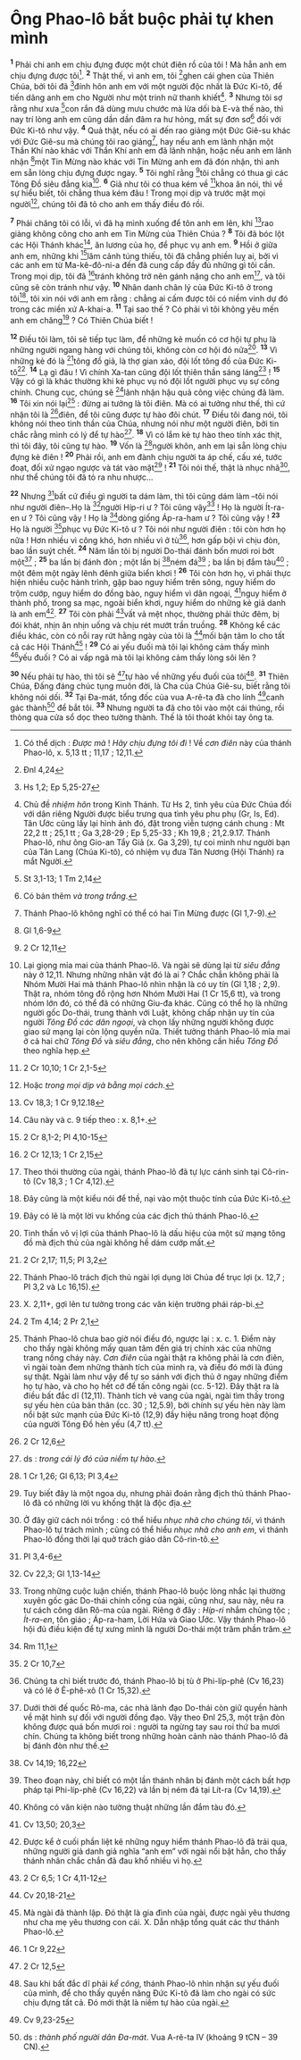# Ông Phao-lô bắt buộc phải tự khen mình
<sup><b>1</b></sup> Phải chi anh em chịu đựng được một chút điên rồ của tôi ! Mà hẳn anh em chịu đựng được tôi[^1]. <sup><b>2</b></sup> Thật thế, vì anh em, tôi [^1*]ghen cái ghen của Thiên Chúa, bởi tôi đã [^2*]đính hôn anh em với một người độc nhất là Đức Ki-tô, để tiến dâng anh em cho Người như một trinh nữ thanh khiết[^2]. <sup><b>3</b></sup> Nhưng tôi sợ rằng như xưa [^3*]con rắn đã dùng mưu chước mà lừa dối bà E-và thế nào, thì nay trí lòng anh em cũng dần dần đâm ra hư hỏng, mất sự đơn sơ[^3] đối với Đức Ki-tô như vậy. <sup><b>4</b></sup> Quả thật, nếu có ai đến rao giảng một Đức Giê-su khác với Đức Giê-su mà chúng tôi rao giảng[^4], hay nếu anh em lãnh nhận một Thần Khí nào khác với Thần Khí anh em đã lãnh nhận, hoặc nếu anh em lãnh nhận [^4*]một Tin Mừng nào khác với Tin Mừng anh em đã đón nhận, thì anh em sẵn lòng chịu đựng được ngay. <sup><b>5</b></sup> Tôi nghĩ rằng [^5*]tôi chẳng có thua gì các Tông Đồ siêu đẳng kia[^5]. <sup><b>6</b></sup> Giả như tôi có thua kém về [^6*]khoa ăn nói, thì về sự hiểu biết, tôi chẳng thua kém đâu ! Trong mọi dịp và trước mặt mọi người[^6], chúng tôi đã tỏ cho anh em thấy điều đó rồi.

<sup><b>7</b></sup> Phải chăng tôi có lỗi, vì đã hạ mình xuống để tôn anh em lên, khi [^7*]rao giảng không công cho anh em Tin Mừng của Thiên Chúa ? <sup><b>8</b></sup> Tôi đã bóc lột các Hội Thánh khác[^7], ăn lương của họ, để phục vụ anh em. <sup><b>9</b></sup> Hồi ở giữa anh em, những khi [^8*]lâm cảnh túng thiếu, tôi đã chẳng phiền luỵ ai, bởi vì các anh em từ Ma-kê-đô-ni-a đến đã cung cấp đầy đủ những gì tôi cần. Trong mọi dịp, tôi đã [^9*]tránh không trở nên gánh nặng cho anh em[^8], và tôi cũng sẽ còn tránh như vậy. <sup><b>10</b></sup> Nhân danh chân lý của Đức Ki-tô ở trong tôi[^9], tôi xin nói với anh em rằng : chẳng ai cấm được tôi có niềm vinh dự đó trong các miền xứ A-khai-a. <sup><b>11</b></sup> Tại sao thế ? Có phải vì tôi không yêu mến anh em chăng[^10] ? Có Thiên Chúa biết !

<sup><b>12</b></sup> Điều tôi làm, tôi sẽ tiếp tục làm, để những kẻ muốn có cơ hội tự phụ là những người ngang hàng với chúng tôi, không còn cơ hội đó nữa[^11]. <sup><b>13</b></sup> Vì những kẻ đó là [^10*]tông đồ giả, là thợ gian xảo, đội lốt tông đồ của Đức Ki-tô[^12]. <sup><b>14</b></sup> Lạ gì đâu ! Vì chính Xa-tan cũng đội lốt thiên thần sáng láng[^13] ! <sup><b>15</b></sup> Vậy có gì là khác thường khi kẻ phục vụ nó đội lốt người phục vụ sự công chính. Chung cục, chúng sẽ [^11*]lãnh nhận hậu quả công việc chúng đã làm. <sup><b>16</b></sup> Tôi xin nói lại[^14] : đừng ai tưởng là tôi điên. Mà có ai tưởng như thế, thì cứ nhận tôi là [^12*]điên, để tôi cũng được tự hào đôi chút. <sup><b>17</b></sup> Điều tôi đang nói, tôi không nói theo tinh thần của Chúa, nhưng nói như một người điên, bởi tin chắc rằng mình có lý để tự hào[^15]. <sup><b>18</b></sup> Vì có lắm kẻ tự hào theo tính xác thịt, thì tôi đây, tôi cũng tự hào. <sup><b>19</b></sup> Vốn là [^13*]người khôn, anh em lại sẵn lòng chịu đựng kẻ điên ! <sup><b>20</b></sup> Phải rồi, anh em đành chịu người ta áp chế, cấu xé, tước đoạt, đối xử ngạo ngược và tát vào mặt[^16] ! <sup><b>21</b></sup> Tôi nói thế, thật là nhục nhã[^17], như thể chúng tôi đã tỏ ra nhu nhược...

<sup><b>22</b></sup> Nhưng [^14*]bất cứ điều gì người ta dám làm, thì tôi cũng dám làm –tôi nói như người điên–.Họ là [^15*]người Híp-ri ư ? Tôi cũng vậy[^18] ! Họ là người Ít-ra-en ư ? Tôi cũng vậy ! Họ là [^16*]dòng giống Áp-ra-ham ư ? Tôi cũng vậy ! <sup><b>23</b></sup> Họ là người [^17*]phục vụ Đức Ki-tô ư ? Tôi nói như người điên : tôi còn hơn họ nữa ! Hơn nhiều vì công khó, hơn nhiều vì ở tù[^19], hơn gấp bội vì chịu đòn, bao lần suýt chết. <sup><b>24</b></sup> Năm lần tôi bị người Do-thái đánh bốn mươi roi bớt một[^20] ; <sup><b>25</b></sup> ba lần bị đánh đòn ; một lần bị [^18*]ném đá[^21] ; ba lần bị đắm tàu[^22] ; một đêm một ngày lênh đênh giữa biển khơi ! <sup><b>26</b></sup> Tôi còn hơn họ, vì phải thực hiện nhiều cuộc hành trình, gặp bao nguy hiểm trên sông, nguy hiểm do trộm cướp, nguy hiểm do đồng bào, nguy hiểm vì dân ngoại, [^19*]nguy hiểm ở thành phố, trong sa mạc, ngoài biển khơi, nguy hiểm do những kẻ giả danh là anh em[^23]. <sup><b>27</b></sup> Tôi còn phải [^20*]vất vả mệt nhọc, thường phải thức đêm, bị đói khát, nhịn ăn nhịn uống và chịu rét mướt trần truồng. <sup><b>28</b></sup> Không kể các điều khác, còn có nỗi ray rứt hằng ngày của tôi là [^21*]mối bận tâm lo cho tất cả các Hội Thánh[^24] ! <sup><b>29</b></sup> Có ai yếu đuối mà tôi lại không cảm thấy mình [^22*]yếu đuối ? Có ai vấp ngã mà tôi lại không cảm thấy lòng sôi lên ?

<sup><b>30</b></sup> Nếu phải tự hào, thì tôi sẽ [^23*]tự hào về những yếu đuối của tôi[^25]. <sup><b>31</b></sup> Thiên Chúa, Đấng đáng chúc tụng muôn đời, là Cha của Chúa Giê-su, biết rằng tôi không nói dối. <sup><b>32</b></sup> Tại Đa-mát, tổng đốc của vua A-rê-ta đã cho lính [^24*]canh gác thành[^26] để bắt tôi. <sup><b>33</b></sup> Nhưng người ta đã cho tôi vào một cái thúng, rồi thòng qua cửa sổ dọc theo tường thành. Thế là tôi thoát khỏi tay ông ta.

[^1]: Có thể dịch : <i>Được mà</i> ! <i>Hãy chịu đựng tôi đi</i> ! Về <i>cơn điên</i> này của thánh Phao-lô, x. 5,13 tt ; 11,17 ; 12,11.
[^2]: Chủ đề <i>nhiệm hôn</i> trong Kinh Thánh. Từ Hs 2, tình yêu của Đức Chúa đối với dân riêng Người được biểu trưng qua tình yêu phu phụ (Gr, Is, Ed). Tân Ước cũng lấy lại hình ảnh đó, đặt trong viễn tượng cánh chung : Mt 22,2 tt ; 25,1 tt ; Ga 3,28-29 ; Ep 5,25-33 ; Kh 19,8 ; 21,2.9.17. Thánh Phao-lô, như ông Gio-an Tẩy Giả (x. Ga 3,29), tự coi mình như người bạn của Tân Lang (Chúa Ki-tô), có nhiệm vụ đưa Tân Nương (Hội Thánh) ra mắt Người.
[^3]: Có bản thêm <i>và trong trắng</i>.
[^4]: Thánh Phao-lô không nghĩ có thể có hai Tin Mừng được (Gl 1,7-9).
[^5]: Lại giọng mỉa mai của thánh Phao-lô. Và ngài sẽ dùng lại từ <i>siêu đẳng</i> này ở 12,11. Nhưng những nhân vật đó là ai ? Chắc chắn không phải là Nhóm Mười Hai mà thánh Phao-lô nhìn nhận là có uy tín (Gl 1,18 ; 2,9). Thật ra, nhóm tông đồ rộng hơn Nhóm Mười Hai (1 Cr 15,6 tt), và trong nhóm lớn đó, có thể đã có những Giu-đa khác. Cũng có thể họ là những người gốc Do-thái, trung thành với Luật, không chấp nhận uy tín của người <i>Tông Đồ các dân ngoại</i>, và chọn lấy những người không được giao sứ mạng lại còn lộng quyền nữa. Thiết tưởng thánh Phao-lô mỉa mai ở cả hai chữ <i>Tông Đồ</i> và <i>siêu đẳng</i>, cho nên không cần hiểu <i>Tông Đồ</i> theo nghĩa hẹp.
[^6]: Hoặc <i>trong mọi dịp và bằng mọi cách</i>.
[^7]: Câu này và c. 9 tiếp theo : x. 8,1+.
[^8]: Theo thói thường của ngài, thánh Phao-lô đã tự lực cánh sinh tại Cô-rin-tô (Cv 18,3 ; 1 Cr 4,12).
[^9]: Đây cũng là một kiểu nói để thề, nại vào một thuộc tính của Đức Ki-tô.
[^10]: Đây có lẽ là một lời vu khống của các địch thủ thánh Phao-lô.
[^11]: Tinh thần vô vị lợi của thánh Phao-lô là dấu hiệu của một sứ mạng tông đồ mà địch thủ của ngài không hề dám cướp mất.
[^12]: Thánh Phao-lô trách địch thủ ngài lợi dụng lời Chúa để trục lợi (x. 12,7 ; Pl 3,2 và Lc 16,15).
[^13]: X. 2,11+, gợi lên tư tưởng trong các văn kiện trường phái ráp-bi.
[^14]: Thánh Phao-lô chưa bao giờ nói điều đó, ngược lại : x. c. 1. Điểm này cho thấy ngài không mấy quan tâm đến giá trị chính xác của những trang nồng cháy này. <i>Cơn điên</i> của ngài thật ra không phải là cơn điên, vì ngài toàn đem những thành tích của mình ra, và điều đó mới là đúng sự thật. Ngài làm như vậy để tự so sánh với địch thủ ở ngay những điểm họ tự hào, và cho họ hết cớ để tấn công ngài (cc. 5-12). Đây thật ra là điều bất đắc dĩ (12,11). Thành tích vẻ vang của ngài, ngài tìm thấy trong sự yếu hèn của bản thân (cc. 30 ; 12,5.9), bởi chính sự yếu hèn này làm nổi bật sức mạnh của Đức Ki-tô (12,9) đầy hiệu năng trong hoạt động của người Tông Đồ hèn yếu (4,7 tt).
[^15]: ds : <i>trong cái lý đó của niềm tự hào</i>.
[^16]: Tuy biết đây là một ngoa dụ, nhưng phải đoán rằng địch thủ thánh Phao-lô đã có những lời vu khống thật là độc địa.
[^17]: Ở đây giữ cách nói trổng : có thể hiểu <i>nhục nhã cho chúng tôi</i>, vì thánh Phao-lô tự trách mình ; cũng có thể hiểu <i>nhục nhã cho anh em</i>, vì thánh Phao-lô đồng thời lại quở trách giáo dân Cô-rin-tô.
[^18]: Trong những cuộc luận chiến, thánh Phao-lô buộc lòng nhắc lại thường xuyên gốc gác Do-thái chính cống của ngài, cũng như, sau này, nêu ra tư cách công dân Rô-ma của ngài. Riêng ở đây : <i>Híp-ri</i> nhắm chủng tộc ; <i>Ít-ra-en</i>, tôn giáo ; Áp-ra-ham, Lời Hứa và Giao Ước. Vậy thánh Phao-lô hội đủ điều kiện để tự xưng mình là người Do-thái một trăm phần trăm.
[^19]: Chúng ta chỉ biết trước đó, thánh Phao-lô bị tù ở Phi-líp-phê (Cv 16,23) và có lẽ ở Ê-phê-xô (1 Cr 15,32).
[^20]: Dưới thời đế quốc Rô-ma, các nhà lãnh đạo Do-thái còn giữ quyền hành về mặt hình sự đối với người đồng đạo. Vậy theo Đnl 25,3, một trận đòn không được quá bốn mươi roi : người ta ngừng tay sau roi thứ ba mươi chín. Chúng ta không biết trong những hoàn cảnh nào thánh Phao-lô đã bị đánh đòn như thế.
[^21]: Theo đoạn này, chỉ biết có một lần thánh nhân bị đánh một cách bất hợp pháp tại Phi-líp-phê (Cv 16,22) và lần bị ném đá tại Lít-ra (Cv 14,19).
[^22]: Không có văn kiện nào tường thuật những lần đắm tàu đó.
[^23]: Được kể ở cuối phần liệt kê những nguy hiểm thánh Phao-lô đã trải qua, những người giả danh giả nghĩa “anh em” với ngài nổi bật hẳn, cho thấy thánh nhân chắc chắn đã đau khổ nhiều vì họ.
[^24]: Mà ngài đã thành lập. Đó thật là gia đình của ngài, được ngài yêu thương như cha mẹ yêu thương con cái. X. Dẫn nhập tổng quát các thư thánh Phao-lô.
[^25]: Sau khi bất đắc dĩ phải <i>kể công</i>, thánh Phao-lô nhìn nhận sự yếu đuối của mình, để cho thấy quyền năng Đức Ki-tô đã làm cho ngài có sức chịu đựng tất cả. Đó mới thật là niềm tự hào của ngài.
[^26]: ds : <i>thành phố người dân Đa-mát</i>. Vua A-rê-ta IV (khoảng 9 tCN – 39 CN).
[^1*]: Đnl 4,24
[^2*]: Hs 1,2; Ep 5,25-27
[^3*]: St 3,1-13; 1 Tm 2,14
[^4*]: Gl 1,6-9
[^5*]: 2 Cr 12,11
[^6*]: 2 Cr 10,10; 1 Cr 2,1-5
[^7*]: Cv 18,3; 1 Cr 9,12.18
[^8*]: 2 Cr 8,1-2; Pl 4,10-15
[^9*]: 2 Cr 12,13; 1 Cr 2,15
[^10*]: 2 Cr 2,17; 11,5; Pl 3,2
[^11*]: 2 Tm 4,14; 2 Pr 2,1
[^12*]: 2 Cr 12,6
[^13*]: 1 Cr 1,26; Gl 6,13; Pl 3,4
[^14*]: Pl 3,4-6
[^15*]: Cv 22,3; Gl 1,13-14
[^16*]: Rm 11,1
[^17*]: 2 Cr 10,7
[^18*]: Cv 14,19; 16,22
[^19*]: Cv 13,50; 20,3
[^20*]: 2 Cr 6,5; 1 Cr 4,11-12
[^21*]: Cv 20,18-21
[^22*]: 1 Cr 9,22
[^23*]: 2 Cr 12,5
[^24*]: Cv 9,23-25

